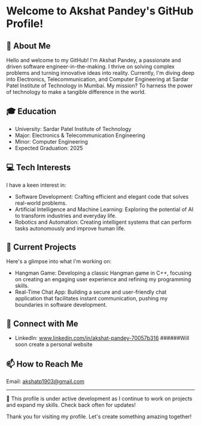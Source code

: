 # Welcome to Akshat Pandey's GitHub Profile!

## 👋 About Me
Hello and welcome to my GitHub! I'm Akshat Pandey, a passionate and driven software engineer-in-the-making. I thrive on solving complex problems and turning innovative ideas into reality. Currently, I'm diving deep into Electronics, Telecommunication, and Computer Engineering at Sardar Patel Institute of Technology in Mumbai. My mission? To harness the power of technology to make a tangible difference in the world.

## 🎓 Education
- University: Sardar Patel Institute of Technology
- Major: Electronics & Telecommunication Engineering
- Minor: Computer Engineering
- Expected Graduation: 2025

## 💻 Tech Interests
I have a keen interest in:
- Software Development: Crafting efficient and elegant code that solves real-world problems.
- Artificial Intelligence and Machine Learning: Exploring the potential of AI to transform industries and everyday life.
- Robotics and Automation: Creating intelligent systems that can perform tasks autonomously and improve human life.

## 🚀 Current Projects
Here's a glimpse into what I'm working on:
- Hangman Game: Developing a classic Hangman game in C++, focusing on creating an engaging user experience and refining my programming skills.
- Real-Time Chat App: Building a secure and user-friendly chat application that facilitates instant communication, pushing my boundaries in software development.


## 🔗 Connect with Me
- LinkedIn: www.linkedin.com/in/akshat-pandey-70057b316
######Will soon create a personal website

## 📫 How to Reach Me
Email: akshatp1903@gmail.com

---

🌱 This profile is under active development as I continue to work on projects and expand my skills. Check back often for updates!

Thank you for visiting my profile. Let's create something amazing together!
